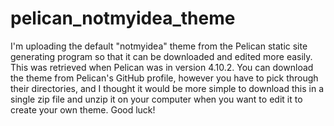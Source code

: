 # pelican_notmyidea_theme
I'm uploading the default "notmyidea" theme from the Pelican static site generating program so that it can be downloaded and edited more easily. This was retrieved when Pelican was in version 4.10.2. You can download the theme from Pelican's GitHub profile, however you have to pick through their directories, and I thought it would be more simple to download this in a single zip file and unzip it on your computer when you want to edit it to create your own theme. Good luck!
